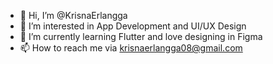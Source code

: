 - 👋 Hi, I’m @KrisnaErlangga
- 👀 I’m interested in App Development and UI/UX Design
- 🌱 I’m currently learning Flutter and love designing in Figma
- 📫 How to reach me via krisnaerlangga08@gmail.com

<!---
KrisnaErlangga/KrisnaErlangga is a ✨ special ✨ repository because its `README.md` (this file) appears on your GitHub profile.
You can click the Preview link to take a look at your changes.
--->
